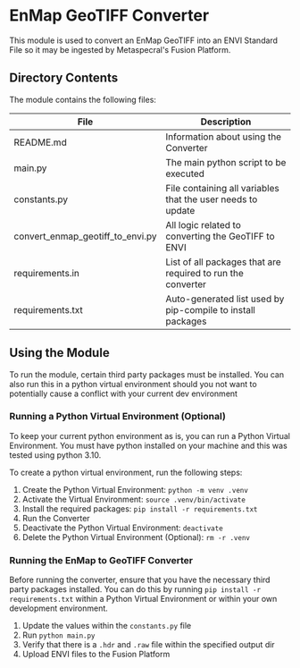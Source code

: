 # EnMap GeoTIFF Converter

This module is used to convert an EnMap GeoTIFF into an ENVI Standard File so it may be ingested by Metaspecral's Fusion Platform.

## Directory Contents

The module contains the following files:

| File                             | Description                                                 |
| -------------------------------- |-------------------------------------------------------------|
| README.md                        | Information about using the Converter                       |
| main.py                          | The main python script to be executed                       |
| constants.py                     | File containing all variables that the user needs to update |
| convert_enmap_geotiff_to_envi.py | All logic related to converting the GeoTIFF to ENVI         |
| requirements.in                  | List of all packages that are required to run the converter |
| requirements.txt                 | Auto-generated list used by pip-compile to install packages |

## Using the Module

To run the module, certain third party packages must be installed. You can also run this in a python virtual environment should you not want to potentially cause a conflict with your current dev environment

### Running a Python Virtual Environment (Optional)

To keep your current python environment as is, you can run a Python Virtual Environment. You must have python installed on your machine and this was tested using python 3.10.

To create a python virtual environment, run the following steps:

1. Create the Python Virtual Environment: `python -m venv .venv`
2. Activate the Virtual Environment: `source .venv/bin/activate`
3. Install the required packages: `pip install -r requirements.txt`
4. Run the Converter
5. Deactivate the Python Virtual Environment: `deactivate`
6. Delete the Python Virtual Environment (Optional): `rm -r .venv`

### Running the EnMap to GeoTIFF Converter

Before running the converter, ensure that you have the necessary third party packages installed. You can do this by running `pip install -r requirements.txt` within a Python Virtual Environment or within your own development environment.

1. Update the values within the `constants.py` file
2. Run `python main.py`
3. Verify that there is a `.hdr` and `.raw` file within the specified output dir
4. Upload ENVI files to the Fusion Platform
